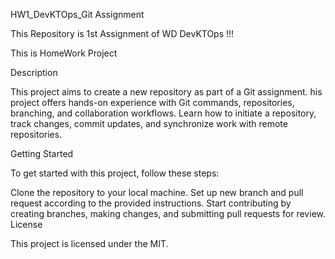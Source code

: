 HW1_DevKTOps_Git Assignment


This Repository is 1st Assignment of WD DevKTOps !!!

This is HomeWork Project

Description

This project aims to create a new repository as part of a Git assignment. his project offers hands-on experience with Git commands, repositories, branching, and collaboration workflows. Learn how to initiate a repository, track changes, commit updates, and synchronize work with remote repositories.

Getting Started

To get started with this project, follow these steps:

Clone the repository to your local machine.
Set up new branch and pull request according to the provided instructions.
Start contributing by creating branches, making changes, and submitting pull requests for review.
License

This project is licensed under the MIT. 
